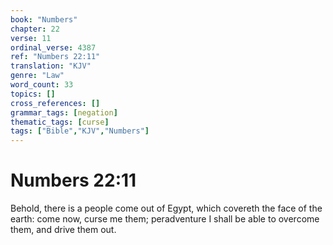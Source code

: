 ```yaml
---
book: "Numbers"
chapter: 22
verse: 11
ordinal_verse: 4387
ref: "Numbers 22:11"
translation: "KJV"
genre: "Law"
word_count: 33
topics: []
cross_references: []
grammar_tags: [negation]
thematic_tags: [curse]
tags: ["Bible","KJV","Numbers"]
---
```


# Numbers 22:11

Behold, there is a people come out of Egypt, which covereth the face of the earth: come now, curse me them; peradventure I shall be able to overcome them, and drive them out.
